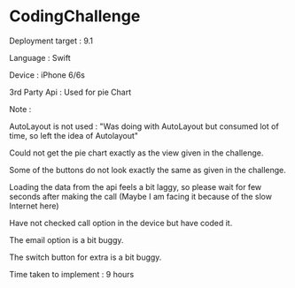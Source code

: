 # CodingChallenge

Deployment target : 9.1

Language : Swift

Device : iPhone 6/6s

3rd Party Api : Used for pie Chart

Note : 

AutoLayout is not used : "Was doing with AutoLayout but consumed lot of time, so left the idea of Autolayout"

Could not get the pie chart exactly as the view given in the challenge.

Some of the buttons do not look exactly the same as given in the challenge.

Loading the data from the api feels a bit laggy, so please wait for few seconds after making the call (Maybe I am facing it because of the slow Internet here)

Have not checked call option in the device but have coded it.

The email option is a bit buggy.

The switch button for extra is a bit buggy.

Time taken to implement : 9 hours
